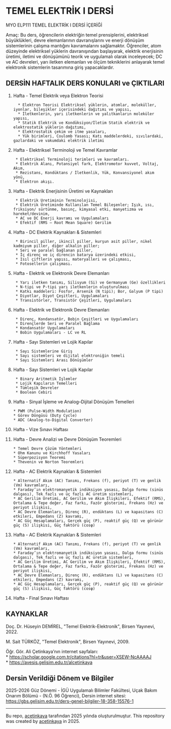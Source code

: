 # TEMEL ELEKTRİK I DERSİ

MYO ELP111 TEMEL ELEKTRİK I DERSİ İÇERİĞİ

Amaç: Bu ders, öğrencilerin elektriğin temel prensiplerini, elektriksel büyüklükleri, devre elemanlarının davranışlarını ve enerji dönüşüm sistemlerinin çalışma mantığını kavramalarını sağlamaktır. Öğrenciler, atom düzeyinde elektriksel yüklerin davranışından başlayarak, elektrik enerjisinin üretimi, iletimi ve dönüşümünü teorik ve uygulamalı olarak inceleyecek; DC ve AC devreleri, yarı iletken elemanları ve ölçüm tekniklerini anlayarak temel elektronik sistemlerin tasarımına giriş yapacaklardır.

## DERSİN HAFTALIK DERS KONULARI ve ÇIKTILARI

1. Hafta - Temel Elektrik veya Elektron Teorisi

         * Elektron Teorisi Elektriksel yüklerin, atomlar, moleküller, iyonlar, bileşikler içerisindeki dağıtımı ve yapısı,
         * İletkenlerin, yarı iletkenlerin ve yalıtkanların moleküler yapısı,
         * Statik Elektrik ve Kondüksiyon/İletim Statik elektrik ve elektrostatik yüklerin dağıtımı,
         * Elektrostatik çekim ve itme yasaları,
         * Yük birimleri, Coulomb Yasası; Katı maddelerdeki, sıvılardaki, gazlardaki ve vakumdaki elektrik iletimi

2. Hafta - Elektriksel Terminoloji ve Temel Kavramlar

        * Elektriksel Terminoloji terimleri ve kavramları.
        * Elektrik Alanı, Potansiyel fark, Elektromotor kuvvet, Voltaj, Akım,
        * Rezistans, Kondüktans / İletkenlik, Yük, Konvansiyonel akım yönü,
        * Elektron akışı.

3. Hafta - Elektrik Enerjisinin Üretimi ve Kaynakları

        * Elektrik Üretiminin Terminolojisi,
        * Elektrik Üretiminde Kullanılan Temel Bileşenler; Işık, ısı, friksiyon/ sürtünme, basınç, kimyasal etki, manyetizma ve hareket/devinim,
        * AC ve DC Enerji kavramı ve Uygulamaları
        * Efektif (RMS – Root Mean Square) Gerilim

5. Hafta - DC Elektrik Kaynakları & Sistemleri

        * Birincil piller, ikincil piller, kurşun asit piller, nikel kadmiyum piller, diğer alkalin piller; 
        * Seri ve paralel bağlanan piller,
        * İç direnç ve iç direncin batarya üzerindeki etkisi,
        * Isıl çiftlerin yapısı, materyalleri ve çalışması,
        * Fotosellerin çalışması.

6. Hafta - Elektrik ve Elektronik Devre Elemanları

        * Yarı iletken tanımı, Silisyum (Si) ve Germanyum (Ge) özellikleri
        * N-tipi ve P-tipi yarı iletkenlerin oluşturulması
        * Katkı maddeleri: Fosfor, Arsenik (N tipi); Bor, Galyum (P tipi)
        * Diyotlar, Diyot Çeşitleri, Uygulamaları
        * Transistörler, Transistör Çeşitleri, Uygulamaları

7. Hafta - Elektrik ve Elektronik Devre Elemanları

        * Direnç, Kondansatör, Bobin Çeşitleri ve Uygulamaları
        * Dirençlerde Seri ve Paralel Bağlama
        * Kondansatör Uygulamaları
        * Bobin Uygulamaları - LC ve RL

8. Hafta - Sayı Sistemleri ve Lojik Kapılar

        * Sayı Sistemlerine Giriş
        * Sayı sistemleri ve dijital elektroniğin temeli
        * Sayı Sistemleri Arası Dönüşümler

9. Hafta - Sayı Sistemleri ve Lojik Kapılar

        * Binary Aritmetik İşlemler
        * Lojik Kapıların Temelleri
        * Tümleşik Devreler
        * Boolean Cebiri 
   
10. Hafta -  Sinyal İşleme ve Analog–Dijital Dönüşüm Temelleri

        * PWM (Pulse-Width Modulation)
        * Görev Döngüsü (Duty Cycle)
        * ADC (Analog-to-Digital Converter)

11. Hafta - Vize Sınavı Haftası
    
12. Hafta - Devre Analizi ve Devre Dönüşüm Teoremleri

        * Temel Devre Çözüm Yöntemleri
        * Ohm Kanunu ve Kirchhoff Yasaları
        * Süperpozisyon Teoremi
        * Thevenin ve Norton Teoremleri
    
13. Hafta - AC Elektrik Kaynakları & Sistemleri

        * Alternatif Akım (AC) Tanımı, Frekans (f), periyot (T) ve genlik (Vm) kavramları,
        * Faraday’ın elektromanyetik indüksiyon yasası, Dalga formu (sinüs dalgası), Tek fazlı ve üç fazlı AC üretim sistemleri,
        * AC Gerilim Üretimi, AC Gerilim ve Akım İlişkileri, Efektif (RMS), Ortalama & Tepe değer, Faz farkı, Fazör gösterimi, Frekans (Hz) ve periyot ilişkisi,
        * AC Devre Elemanları, Direnç (R), endüktans (L) ve kapasitans (C) etkileri, Empedans (Z) kavramı,
        * AC Güç Hesaplamaları, Gerçek güç (P), reaktif güç (Q) ve görünür güç (S) ilişkisi, Güç faktörü (cosφ)

14. Hafta - AC Elektrik Kaynakları & Sistemleri

        * Alternatif Akım (AC) Tanımı, Frekans (f), periyot (T) ve genlik (Vm) kavramları,
        * Faraday’ın elektromanyetik indüksiyon yasası, Dalga formu (sinüs dalgası), Tek fazlı ve üç fazlı AC üretim sistemleri,
        * AC Gerilim Üretimi, AC Gerilim ve Akım İlişkileri, Efektif (RMS), Ortalama & Tepe değer, Faz farkı, Fazör gösterimi, Frekans (Hz) ve periyot ilişkisi,
        * AC Devre Elemanları, Direnç (R), endüktans (L) ve kapasitans (C) etkileri, Empedans (Z) kavramı,
        * AC Güç Hesaplamaları, Gerçek güç (P), reaktif güç (Q) ve görünür güç (S) ilişkisi, Güç faktörü (cosφ)

15. Hafta - Final Sınavı Haftası

## KAYNAKLAR

Doç. Dr. Hüseyin DEMİREL, "Temel Elektrik-Elektronik", Birsen Yayınevi, 2022.

M. Sait TÜRKÖZ, "Temel Elektronik", Birsen Yayınevi, 2009.

Öğr. Gör. Ali Çetinkaya’nın internet sayfaları:    
    * https://scholar.google.com.tr/citations?hl=tr&user=XSEW-NcAAAAJ      
    * https://avesis.gelisim.edu.tr/alcetinkaya       

## Dersin Verildiği Dönem ve Bilgiler       

2025-2026 Güz Dönemi - İGÜ Uygulamalı Bilimler Fakültesi, Uçak Bakım Onarım Bölümü - (N.Ö. 96 Öğrenci), Dersin internet sitesi: https://gbs.gelisim.edu.tr/ders-genel-bilgiler-18-358-15576-1   

---

Bu repo, [acetinkaya](https://github.com/acetinkaya) tarafından 2025 yılında oluşturulmuştur. This repository was created by [acetinkaya](https://github.com/acetinkaya) in 2025.
